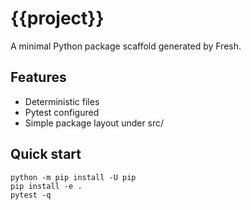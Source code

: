 # {{project}}

A minimal Python package scaffold generated by Fresh.

## Features
- Deterministic files
- Pytest configured
- Simple package layout under src/

## Quick start
```
python -m pip install -U pip
pip install -e .
pytest -q
```

